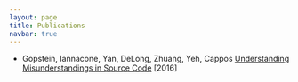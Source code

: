 ```yaml
---
layout: page
title: Publications
navbar: true
---
```


- Gopstein, Iannacone, Yan, DeLong, Zhuang, Yeh, Cappos
[Understanding Misunderstandings in Source Code](paper.pdf) [2016]
